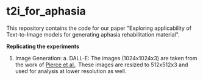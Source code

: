 # t2i_for_aphasia

This repository contains the code for our paper "Exploring applicability of Text-to-Image models
for generating aphasia rehabilitation material".

**Replicating the experiments**

1. Image Generation:
a. DALL-E: The images (1024x1024x3) are taken from the work of [Pierce et al.](https://pubs.asha.org/doi/abs/10.1044/2023_AJSLP-23-00142). These images are resized to 512x512x3
and used for analysis at lower resolution as well.
